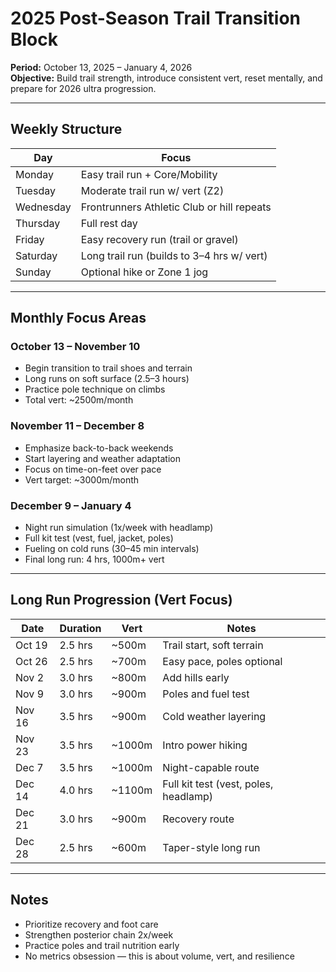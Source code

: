 # 2025 Post-Season Trail Transition Block

**Period:** October 13, 2025 – January 4, 2026  
**Objective:** Build trail strength, introduce consistent vert, reset mentally, and prepare for 2026 ultra progression.

---

## Weekly Structure

| Day       | Focus                                              |
|-----------|----------------------------------------------------|
| Monday    | Easy trail run + Core/Mobility                     |
| Tuesday   | Moderate trail run w/ vert (Z2)                    |
| Wednesday | Frontrunners Athletic Club or hill repeats         |
| Thursday  | Full rest day                                      |
| Friday    | Easy recovery run (trail or gravel)                |
| Saturday  | Long trail run (builds to 3–4 hrs w/ vert)         |
| Sunday    | Optional hike or Zone 1 jog                        |

---

## Monthly Focus Areas

### October 13 – November 10
- Begin transition to trail shoes and terrain
- Long runs on soft surface (2.5–3 hours)
- Practice pole technique on climbs
- Total vert: ~2500m/month

### November 11 – December 8
- Emphasize back-to-back weekends
- Start layering and weather adaptation
- Focus on time-on-feet over pace
- Vert target: ~3000m/month

### December 9 – January 4
- Night run simulation (1x/week with headlamp)
- Full kit test (vest, fuel, jacket, poles)
- Fueling on cold runs (30–45 min intervals)
- Final long run: 4 hrs, 1000m+ vert

---

## Long Run Progression (Vert Focus)

| Date       | Duration | Vert  | Notes                                  |
|------------|----------|-------|----------------------------------------|
| Oct 19     | 2.5 hrs  | ~500m | Trail start, soft terrain               |
| Oct 26     | 2.5 hrs  | ~700m | Easy pace, poles optional               |
| Nov 2      | 3.0 hrs  | ~800m | Add hills early                         |
| Nov 9      | 3.0 hrs  | ~900m | Poles and fuel test                     |
| Nov 16     | 3.5 hrs  | ~900m | Cold weather layering                   |
| Nov 23     | 3.5 hrs  | ~1000m| Intro power hiking                      |
| Dec 7      | 3.5 hrs  | ~1000m| Night-capable route                     |
| Dec 14     | 4.0 hrs  | ~1100m| Full kit test (vest, poles, headlamp)   |
| Dec 21     | 3.0 hrs  | ~900m | Recovery route                          |
| Dec 28     | 2.5 hrs  | ~600m | Taper-style long run                    |

---

## Notes

- Prioritize recovery and foot care
- Strengthen posterior chain 2x/week
- Practice poles and trail nutrition early
- No metrics obsession — this is about volume, vert, and resilience
